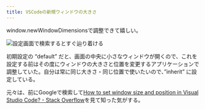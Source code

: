 ```yaml
---
title: VSCodeの新規ウィンドウの大きさ
---
```

window.newWindowDimensionsで調整できて嬉しい。

![](https://lh3.googleusercontent.com/docs/ADP-6oEcYB-cmhhWokc40yNJzUnVZ7uZF1RY4kaKsLnQULSYRKMywsp4lZ1Cd9gMjQzAyZmPVmdHbKlXWlxLI5o7urOsuLOmCcoFrim5QS6_5Nb8qnHRTTuPDLxuD4gkJvQuAI5l8pVWcD7HVj2RWjRpCo0dvRb-j64noWDVAX5BGBVbV8eXkzQOjOqFAr6GqbfFqAE3VDAQfXmZkHDw2G7QJnDQvSMVT11-OsWVOyjx6iWfX64hBevwLZbXT_9GLLs58jr91SJs93R0yKhkvCM0uVF0JI4f0_yiR8JynZm-fT4iP31caq6MaDLRGsBsd5zSf2vYVSLIq8Gld6SexabqnunofzSDUo0F7Kxi3WHpYFrPWr-K9FP1r5Tytvu0EUnf9NWBajkBM454co0fKEpKbySz98fZ3lt9zAkR8lRegjK05_E0NfSUj2X08BPWWiW0eWojWUf8aU8ek5gkf6s95KoHA5aFdidy58EjqZlmQtUcmKGFCJtBDlg6xagNjdyrsJ46ivI-eAFYb5CGH1XwqTcS5z1XyLA4KdMxeIB5jTbn_4FcOZR5e0C7ebeyoPDJSVjT9gCezK2wYuwdxY8KzZD2fYs2tDa_p-rLhGh5frpQT34Gwd8FcCe7unpH6hPDmDhy564XymZo9PKn487l0AYtlF3ySezw0fIAiSDugZOhi3pq9yH25qz_efFUclXiSXLnqrxim6LhHD7B0iY6ATZh9Y8-BrtnHsssQblfbJTNPZGyjqzdiQx9V_zjXyYY_ytt0bVbMnPEvio1sG3qO3fApbIdr1KPWDtSOol2X_CSRptJnPfnYWVYRAwqK8tZ-OOut5rHfB994IS7a2BK9gL2PRyzoWz15xgnk_vMOvT31s6GNoP1FDaGkiS8w3CVUrSCuyqGwvNG1eMv_kjTq6jnN7LGAS_hcJCVeNz_rVNYra7wOrFyqDrJWsRAjt7N_oB46F463AH820jjpCUTU0m56UMVFuGV4zVIzB9e8fzVIox0ZZBVdfDzxTLLMemeFbmbmLf2st8p-d5Fj9LvieTRkYtiZPhAWFg3lsvgj8YSr7UDZyfXMP6pg7v9P8OEDNOJZf1b2ehf6q9c2t3z0gj-wAq73nQ0q4IDoLNmZ6Vzr8lwTE5twJiZB2typtCOQdYRa3j94FN9jWF4rNGQFNCcfLTmlU5sriA8gniXvC-fFDxaNvIWtyzQj7eullQGxqmf_NjCiiJYZJXvRaRiHDje6Sqx3E9-hABDH_pUxYijNnKIAg "設定画面で検索するとすぐ辿り着ける")

初期設定の “default” だと、画面の中央に小さなウィンドウが開くので、これを設定する前はその度にウィンドウの大きさと位置を変更するアプリケーションで調整していた。自分は常に同じ大きさ・同じ位置で使いたいので、”inherit” に設定している。

元々は、前にGoogleで検索して[How to set window size and position in Visual Studio Code? - Stack Overflow](https://stackoverflow.com/questions/44412233/how-to-set-window-size-and-position-in-visual-studio-code)を見て知った気がする。
